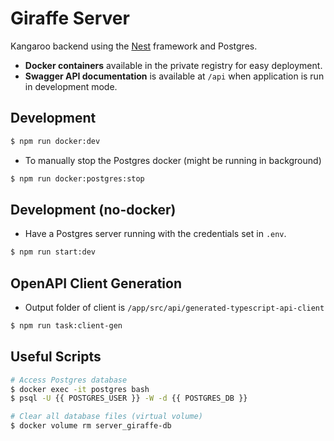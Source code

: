 # Giraffe Server
Kangaroo backend using the [Nest](https://github.com/nestjs/nest) framework and Postgres.

- **Docker containers** available in the private registry for easy deployment.
- **Swagger API documentation** is available at `/api` when application is run in development mode.

## Development

```bash
$ npm run docker:dev
```

- To manually stop the Postgres docker (might be running in background)
```bash
$ npm run docker:postgres:stop
```

## Development (no-docker)
- Have a Postgres server running with the credentials set in `.env`.

```bash
$ npm run start:dev
```

## OpenAPI Client Generation
* Output folder of client is `/app/src/api/generated-typescript-api-client`
```bash
$ npm run task:client-gen
```

## Useful Scripts
```bash
# Access Postgres database
$ docker exec -it postgres bash
$ psql -U {{ POSTGRES_USER }} -W -d {{ POSTGRES_DB }}
```

```bash
# Clear all database files (virtual volume)
$ docker volume rm server_giraffe-db
```



